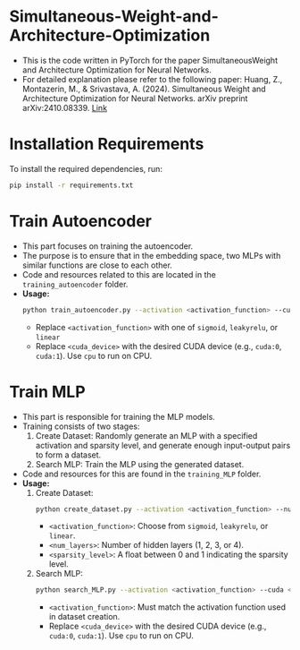 # Simultaneous-Weight-and-Architecture-Optimization

- This is the code written in PyTorch for the paper SimultaneousWeight and Architecture Optimization for Neural Networks.
- For detailed explanation please refer to the following paper: Huang, Z., Montazerin, M., & Srivastava, A. (2024). Simultaneous Weight and Architecture Optimization for Neural Networks. arXiv preprint arXiv:2410.08339. [Link](https://arxiv.org/abs/2410.08339)


# Installation Requirements

To install the required dependencies, run:
```bash
pip install -r requirements.txt
```


# Train Autoencoder
   - This part focuses on training the autoencoder.
   - The purpose is to ensure that in the embedding space, two MLPs with similar functions are close to each other.
   - Code and resources related to this are located in the `training_autoencoder` folder.
   - **Usage:**
     ```bash
     python train_autoencoder.py --activation <activation_function> --cuda <cuda_device>
     ```
     - Replace `<activation_function>` with one of `sigmoid`, `leakyrelu`, or `linear`
     - Replace `<cuda_device>` with the desired CUDA device (e.g., `cuda:0`, `cuda:1`). Use `cpu` to run on CPU.


# Train MLP
   - This part is responsible for training the MLP models.
   - Training consists of two stages:
     1. Create Dataset: Randomly generate an MLP with a specified activation and sparsity level, and generate enough input-output pairs to form a dataset.
     2. Search MLP: Train the MLP using the generated dataset.
   - Code and resources for this are found in the `training_MLP` folder.
   - **Usage:**
     1. Create Dataset:
        ```bash
        python create_dataset.py --activation <activation_function> --num_hidden_layer <num_layers> --sparsity <sparsity_level>
        ```
        - `<activation_function>`: Choose from `sigmoid`, `leakyrelu`, or `linear`.
        - `<num_layers>`: Number of hidden layers (1, 2, 3, or 4).
        - `<sparsity_level>`: A float between 0 and 1 indicating the sparsity level.
     2. Search MLP:
        ```bash
        python search_MLP.py --activation <activation_function> --cuda <cuda_device>
        ```
        - `<activation_function>`: Must match the activation function used in dataset creation.
        - Replace `<cuda_device>` with the desired CUDA device (e.g., `cuda:0`, `cuda:1`). Use `cpu` to run on CPU.

